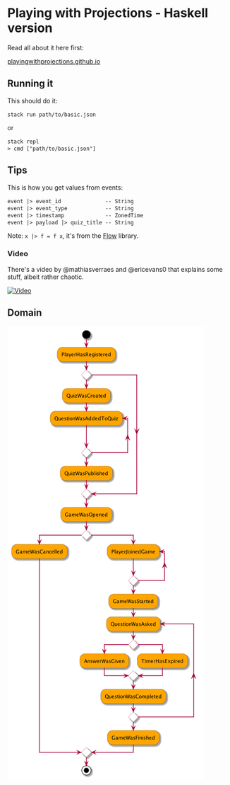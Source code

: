 # Playing with Projections - Haskell version

Read all about it here first:

[playingwithprojections.github.io](https://playingwithprojections.github.io/)



## Running it

This should do it: 

```
stack run path/to/basic.json
```

or

```
stack repl
> cmd ["path/to/basic.json"]
```

## Tips

This is how you get values from events:

```
event |> event_id              -- String
event |> event_type            -- String
event |> timestamp             -- ZonedTime
event |> payload |> quiz_title -- String
```

Note: `x |> f = f x`, it's from the [Flow](https://github.com/tfausak/flow#cheat-sheet) library.

### Video

There's a video by @mathiasverraes and @ericevans0 that explains some stuff, albeit rather chaotic.

[![Video](http://img.youtube.com/vi/FtxPdXp_FTA/0.jpg)](http://www.youtube.com/watch?v=FtxPdXp_FTA)


## Domain

![Process](domain/Process.png)